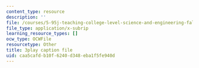 ```yaml
---
content_type: resource
description: ''
file: /courses/5-95j-teaching-college-level-science-and-engineering-fall-2015/caa5cafdb10f6240d348eba1f5fe940d_Nrylh_-40ng.srt
file_type: application/x-subrip
learning_resource_types: []
ocw_type: OCWFile
resourcetype: Other
title: 3play caption file
uid: caa5cafd-b10f-6240-d348-eba1f5fe940d
---
```

